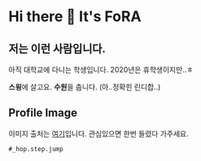 # Hi there 👋 It's FoRA
## 저는 이런 사람입니다.
아직 대학교에 다니는 학생입니다. 2020년은 휴학생이지만..ㅎ

**스윙**에 살고요. **수원**을 춥니다. (아..정확힌 린디합..)

## Profile Image
이미지 출처는 [여기](https://www.instagram.com/_hop.step.jump/?hl=ko)입니다. 관심있으면 한번 들렸다 가주세요.

`#_hop.step.jump`


<!--
**fora22/fora22** is a ✨ _special_ ✨ repository because its `README.md` (this file) appears on your GitHub profile.

Here are some ideas to get you started:

- 🔭 I’m currently working on ...
- 🌱 I’m currently learning ...
- 👯 I’m looking to collaborate on ...
- 🤔 I’m looking for help with ...
- 💬 Ask me about ...
- 📫 How to reach me: ...
- 😄 Pronouns: ...
- ⚡ Fun fact: ...
-->

